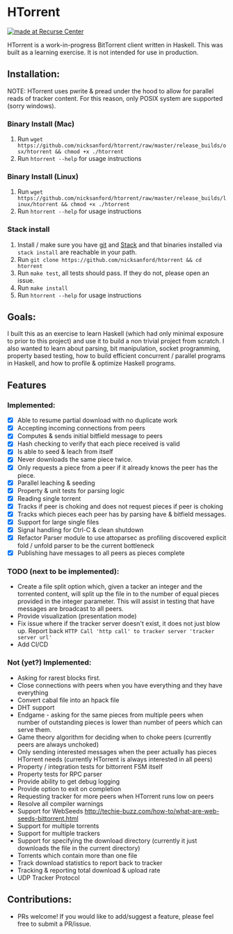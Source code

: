 # HTorrent
[![made at Recurse Center](https://cdn.rawgit.com/heatherbooker/made_at_rc/master/made_at_RC.svg)](https://www.recurse.com)

HTorrent is a work-in-progress BitTorrent client written in Haskell. This was built as a learning exercise. It is not intended for use in production.

## Installation:
NOTE: HTorrent uses pwrite & pread under the hood to allow for parallel reads of tracker content. For this reason, only POSIX system are supported (sorry windows).

### Binary Install (Mac)
1. Run `wget https://github.com/nicksanford/htorrent/raw/master/release_builds/osx/htorrent && chmod +x ./htorrent`
2. Run `htorrent --help` for usage instructions

### Binary Install (Linux)
1. Run `wget https://github.com/nicksanford/htorrent/raw/master/release_builds/linux/htorrent && chmod +x ./htorrent`
2. Run `htorrent --help` for usage instructions

### Stack install
1. Install / make sure you have [git](https://git-scm.com/book/en/v2/Getting-Started-Installing-Git) and [Stack](https://docs.haskellstack.org/en/stable/install_and_upgrade/) and that binaries installed via `stack install` are reachable in your path.
2. Run `git clone https://github.com/nicksanford/htorrent && cd htorrent`
3. Run `make test`, all tests should pass. If they do not, please open an issue.
4. Run `make install`
5. Run `htorrent --help` for usage instructions

## Goals:
I built this as an exercise to learn Haskell (which had only minimal exposure to prior to this project) and use it to build a non trivial project from scratch.
I also wanted to learn about parsing, bit manipulation, socket programming, property based testing, how to build efficient concurrent / parallel programs in Haskell, and how to profile & optimize Haskell programs.

## Features
### Implemented:
- [x] Able to resume partial download with no duplicate work
- [x] Accepting incoming connections from peers
- [x] Computes & sends initial bitfield message to peers
- [x] Hash checking to verify that each piece received is valid
- [x] Is able to seed & leach from itself
- [x] Never downloads the same piece twice.
- [x] Only requests a piece from a peer if it already knows the peer has the piece.
- [x] Parallel leaching & seeding
- [x] Property & unit tests for parsing logic
- [x] Reading single torrent
- [x] Tracks if peer is choking and does not request pieces if peer is choking
- [x] Tracks which pieces each peer has by parsing have & bitfield messages.
- [x] Support for large single files
- [x] Signal handling for Ctrl-C & clean shutdown
- [x] Refactor Parser module to use attoparsec as profiling discovered explicit fold / unfold parser to be the current bottleneck
- [x] Publishing have messages to all peers as pieces complete

### TODO (next to be implemented):
- Create a file split option which, given a tacker an integer and the torrented content, will split up the file in to the number of equal pieces provided in the integer parameter. This will assist in testing that have messages are broadcast to all peers.
- Provide visualization (presentation mode)
- Fix issue where if the tracker server doesn't exist, it does not just blow up. Report back `HTTP Call 'http call' to tracker server 'tracker server url'`
- Add CI/CD

### Not (yet?) Implemented:
- Asking for rarest blocks first.
- Close connections with peers when you have everything and they have everything
- Convert cabal file into an hpack file
- DHT support
- Endgame - asking for the same pieces from multiple peers when number of outstanding pieces is lower than number of peers which can serve them.
- Game theory algorithm for deciding when to choke peers (currently peers are always unchoked)
- Only sending interested messages when the peer actually has pieces HTorrent needs (currently HTorrent is always interested in all peers)
- Property / integration tests for bittorrent FSM itself
- Property tests for RPC parser
- Provide ability to get debug logging
- Provide option to exit on completion
- Requesting tracker for more peers when HTorrent runs low on peers
- Resolve all compiler warnings
- Support for WebSeeds http://techie-buzz.com/how-to/what-are-web-seeds-bittorrent.html
- Support for multiple torrents
- Support for multiple trackers
- Support for specifying the download directory (currently it just downloads the file in the current directory)
- Torrents which contain more than one file
- Track download statistics to report back to tracker
- Tracking & reporting total download & upload rate
- UDP Tracker Protocol

## Contributions:
- PRs welcome! If you would like to add/suggest a feature, please feel free to submit a PR/issue.
